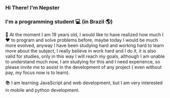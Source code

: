 ### Hi There! I'm Nepster

### I'm a programming student  💻 (in Brazil 🌎)

<p> 👤 At the moment I am 19 years old, I would like to have realized how much I ❤️ to program and solve problems before, maybe today I would be much more evolved, anyway I have been studying hard and working hard to learn more about the subject, I really believe in work hard and I do it, it is also valid for studies, only in this way I will reach my goals, although I am unable to understand much now, I am studying for this and I need experience, so please invite me to assist in the development of any project ( even without pay, my focus now is to learn).</p>

📚 I am learning JavaScript and web development, but I am very interested in mobile and python development.
